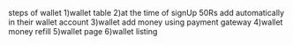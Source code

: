 steps of wallet 
1)wallet table
2)at the time of signUp 50Rs add automatically in their wallet account
3)wallet add money using payment gateway
4)wallet money refill
5)wallet page
6)wallet listing